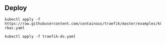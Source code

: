 ## Deploy

```
kubectl apply -f https://raw.githubusercontent.com/containous/traefik/master/examples/k8s/traefik-rbac.yaml
```

```
kubectl apply -f traefik-ds.yaml
```